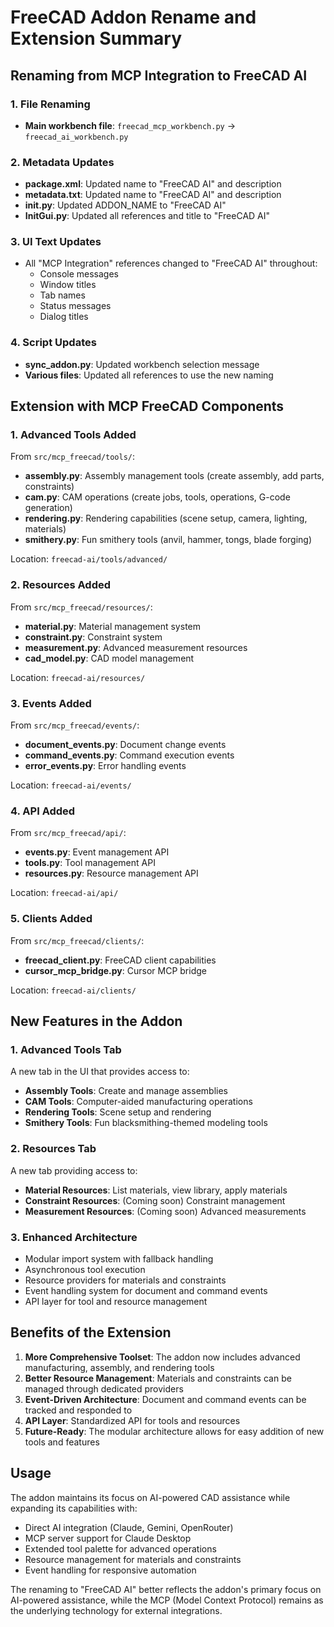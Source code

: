 # FreeCAD Addon Rename and Extension Summary

## Renaming from MCP Integration to FreeCAD AI

### 1. File Renaming
- **Main workbench file**: `freecad_mcp_workbench.py` → `freecad_ai_workbench.py`

### 2. Metadata Updates
- **package.xml**: Updated name to "FreeCAD AI" and description
- **metadata.txt**: Updated name to "FreeCAD AI" and description
- **__init__.py**: Updated ADDON_NAME to "FreeCAD AI"
- **InitGui.py**: Updated all references and title to "FreeCAD AI"

### 3. UI Text Updates
- All "MCP Integration" references changed to "FreeCAD AI" throughout:
  - Console messages
  - Window titles
  - Tab names
  - Status messages
  - Dialog titles

### 4. Script Updates
- **sync_addon.py**: Updated workbench selection message
- **Various files**: Updated all references to use the new naming

## Extension with MCP FreeCAD Components

### 1. Advanced Tools Added
From `src/mcp_freecad/tools/`:
- **assembly.py**: Assembly management tools (create assembly, add parts, constraints)
- **cam.py**: CAM operations (create jobs, tools, operations, G-code generation)
- **rendering.py**: Rendering capabilities (scene setup, camera, lighting, materials)
- **smithery.py**: Fun smithery tools (anvil, hammer, tongs, blade forging)

Location: `freecad-ai/tools/advanced/`

### 2. Resources Added
From `src/mcp_freecad/resources/`:
- **material.py**: Material management system
- **constraint.py**: Constraint system
- **measurement.py**: Advanced measurement resources
- **cad_model.py**: CAD model management

Location: `freecad-ai/resources/`

### 3. Events Added
From `src/mcp_freecad/events/`:
- **document_events.py**: Document change events
- **command_events.py**: Command execution events
- **error_events.py**: Error handling events

Location: `freecad-ai/events/`

### 4. API Added
From `src/mcp_freecad/api/`:
- **events.py**: Event management API
- **tools.py**: Tool management API
- **resources.py**: Resource management API

Location: `freecad-ai/api/`

### 5. Clients Added
From `src/mcp_freecad/clients/`:
- **freecad_client.py**: FreeCAD client capabilities
- **cursor_mcp_bridge.py**: Cursor MCP bridge

Location: `freecad-ai/clients/`

## New Features in the Addon

### 1. Advanced Tools Tab
A new tab in the UI that provides access to:
- **Assembly Tools**: Create and manage assemblies
- **CAM Tools**: Computer-aided manufacturing operations
- **Rendering Tools**: Scene setup and rendering
- **Smithery Tools**: Fun blacksmithing-themed modeling tools

### 2. Resources Tab
A new tab providing access to:
- **Material Resources**: List materials, view library, apply materials
- **Constraint Resources**: (Coming soon) Constraint management
- **Measurement Resources**: (Coming soon) Advanced measurements

### 3. Enhanced Architecture
- Modular import system with fallback handling
- Asynchronous tool execution
- Resource providers for materials and constraints
- Event handling system for document and command events
- API layer for tool and resource management

## Benefits of the Extension

1. **More Comprehensive Toolset**: The addon now includes advanced manufacturing, assembly, and rendering tools
2. **Better Resource Management**: Materials and constraints can be managed through dedicated providers
3. **Event-Driven Architecture**: Document and command events can be tracked and responded to
4. **API Layer**: Standardized API for tools and resources
5. **Future-Ready**: The modular architecture allows for easy addition of new tools and features

## Usage

The addon maintains its focus on AI-powered CAD assistance while expanding its capabilities with:
- Direct AI integration (Claude, Gemini, OpenRouter)
- MCP server support for Claude Desktop
- Extended tool palette for advanced operations
- Resource management for materials and constraints
- Event handling for responsive automation

The renaming to "FreeCAD AI" better reflects the addon's primary focus on AI-powered assistance, while the MCP (Model Context Protocol) remains as the underlying technology for external integrations. 
